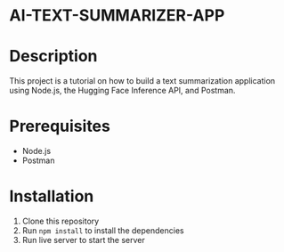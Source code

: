 # AI-TEXT-SUMMARIZER-APP

# Description
This project is a tutorial on how to build a text summarization application using Node.js, the Hugging Face Inference API, and Postman.

# Prerequisites
- Node.js
- Postman

# Installation
1. Clone this repository
2. Run `npm install` to install the dependencies
3. Run live server to start the server